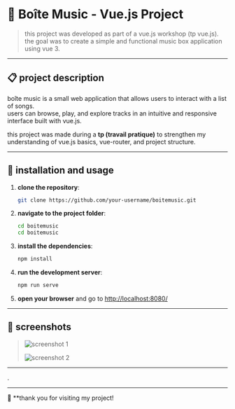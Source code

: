 # 🎵 Boîte Music - Vue.js Project

> this project was developed as part of a vue.js workshop (tp vue.js).  
> the goal was to create a simple and functional music box application using vue 3.

---

## 📋 project description

boîte music is a small web application that allows users to interact with a list of songs.  
users can browse, play, and explore tracks in an intuitive and responsive interface built with vue.js.

this project was made during a **tp (travail pratique)** to strengthen my understanding of vue.js basics, vue-router, and project structure.

---

## 🚀 installation and usage

1. **clone the repository**:
   ```bash
   git clone https://github.com/your-username/boitemusic.git
   ```

2. **navigate to the project folder**:
   ```bash
   cd boitemusic
   cd boitemusic
   ```

3. **install the dependencies**:
   ```bash
   npm install
   ```

4. **run the development server**:
   ```bash
   npm run serve
   ```

5. **open your browser** and go to [http://localhost:8080/](http://localhost:8080/)

---

## 📸 screenshots

>
> ![screenshot 1](https://github.com/QALLOUJ/boitemusic/blob/main/Capture%20d'%C3%A9cran%202025-04-28%20151132.png)
>
> ![screenshot 2](./screenshots/music-player.png)

---

.

---

💙 **thank you for visiting my project! 
